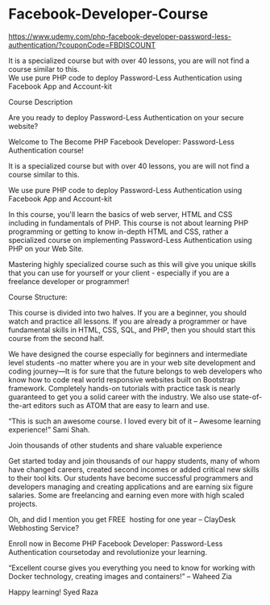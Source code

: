 # Facebook-Developer-Course
https://www.udemy.com/php-facebook-developer-password-less-authentication/?couponCode=FBDISCOUNT

It is a specialized course but with over 40 lessons, you are will not find a course similar to this.  
We use pure PHP code to deploy Password-Less Authentication using Facebook App and Account-kit

Course Description

Are you ready to deploy Password-Less Authentication on your secure website?

Welcome to The Become PHP Facebook Developer: Password-Less Authentication course!

It is a specialized course but with over 40 lessons, you are will not find a course similar to this.

We use pure PHP code to deploy Password-Less Authentication using Facebook App and Account-kit

In this course, you'll learn the basics of web server, HTML and CSS including in fundamentals of PHP. This course is not about learning PHP programming or getting to know in-depth HTML and CSS, rather a specialized course on implementing Password-Less Authentication using PHP on your Web Site.

Mastering highly specialized course such as this will give you unique skills that you can use for yourself or your client - especially if you are a freelance developer or programmer!

Course Structure:

This course is divided into two halves. If you are a beginner, you should watch and practice all lessons. If you are already a programmer or have fundamental skills in HTML, CSS, SQL, and PHP, then you should start this course from the second half.

We have designed the course especially for beginners and intermediate level students -no matter where you are in your web site development and coding journey—It is for sure that the future belongs to web developers who know how to code real world responsive websites built on Bootstrap framework. Completely hands-on tutorials with practice task is nearly guaranteed to get you a solid career with the industry. We also use state-of-the-art editors such as ATOM that are easy to learn and use.

“This is such an awesome course. I loved every bit of it – Awesome learning experience!” Sami Shah.

Join thousands of other students and share valuable experience

Get started today and join thousands of our happy students, many of whom have changed careers, created second incomes or added critical new skills to their tool kits. Our students have become successful programmers and developers managing and creating applications and are earning six figure salaries. Some are freelancing and earning even more with high scaled projects.

Oh, and did I mention you get FREE  hosting for one year – ClayDesk Webhosting Service?

Enroll now in Become PHP Facebook Developer: Password-Less Authentication coursetoday and revolutionize your learning.

“Excellent course gives you everything you need to know for working with Docker technology, creating images and containers!” – Waheed Zia

Happy learning!
Syed Raza
